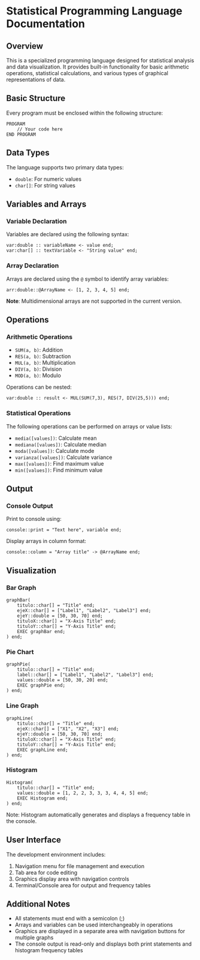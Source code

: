 # Statistical Programming Language Documentation

## Overview
This is a specialized programming language designed for statistical analysis and data visualization. It provides built-in functionality for basic arithmetic operations, statistical calculations, and various types of graphical representations of data.

## Basic Structure
Every program must be enclosed within the following structure:
```
PROGRAM
    // Your code here
END PROGRAM
```

## Data Types
The language supports two primary data types:
- `double`: For numeric values
- `char[]`: For string values

## Variables and Arrays

### Variable Declaration
Variables are declared using the following syntax:
```
var:double :: variableName <- value end;
var:char[] :: textVariable <- "String value" end;
```

### Array Declaration
Arrays are declared using the `@` symbol to identify array variables:
```
arr:double::@ArrayName <- [1, 2, 3, 4, 5] end;
```

**Note**: Multidimensional arrays are not supported in the current version.

## Operations

### Arithmetic Operations
- `SUM(a, b)`: Addition
- `RES(a, b)`: Subtraction
- `MUL(a, b)`: Multiplication
- `DIV(a, b)`: Division
- `MOD(a, b)`: Modulo

Operations can be nested:
```
var:double :: result <- MUL(SUM(7,3), RES(7, DIV(25,5))) end;
```

### Statistical Operations
The following operations can be performed on arrays or value lists:
- `media([values])`: Calculate mean
- `mediana([values])`: Calculate median
- `moda([values])`: Calculate mode
- `varianza([values])`: Calculate variance
- `max([values])`: Find maximum value
- `min([values])`: Find minimum value

## Output

### Console Output
Print to console using:
```
console::print = "Text here", variable end;
```

Display arrays in column format:
```
console::column = "Array title" -> @ArrayName end;
```

## Visualization

### Bar Graph
```
graphBar(
    titulo::char[] = "Title" end;
    ejeX::char[] = ["Label1", "Label2", "Label3"] end;
    ejeY::double = [50, 30, 70] end;
    tituloX::char[] = "X-Axis Title" end;
    tituloY::char[] = "Y-Axis Title" end;
    EXEC graphBar end;
) end;
```

### Pie Chart
```
graphPie(
    titulo::char[] = "Title" end;
    label::char[] = ["Label1", "Label2", "Label3"] end;
    values::double = [50, 30, 20] end;
    EXEC graphPie end;
) end;
```

### Line Graph
```
graphLine(
    titulo::char[] = "Title" end;
    ejeX::char[] = ["X1", "X2", "X3"] end;
    ejeY::double = [50, 30, 70] end;
    tituloX::char[] = "X-Axis Title" end;
    tituloY::char[] = "Y-Axis Title" end;
    EXEC graphLine end;
) end;
```

### Histogram
```
Histogram(
    titulo::char[] = "Title" end;
    values::double = [1, 2, 2, 3, 3, 3, 4, 4, 5] end;
    EXEC Histogram end;
) end;
```
Note: Histogram automatically generates and displays a frequency table in the console.

## User Interface
The development environment includes:
1. Navigation menu for file management and execution
2. Tab area for code editing
3. Graphics display area with navigation controls
4. Terminal/Console area for output and frequency tables

## Additional Notes
- All statements must end with a semicolon (;)
- Arrays and variables can be used interchangeably in operations
- Graphics are displayed in a separate area with navigation buttons for multiple graphs
- The console output is read-only and displays both print statements and histogram frequency tables
